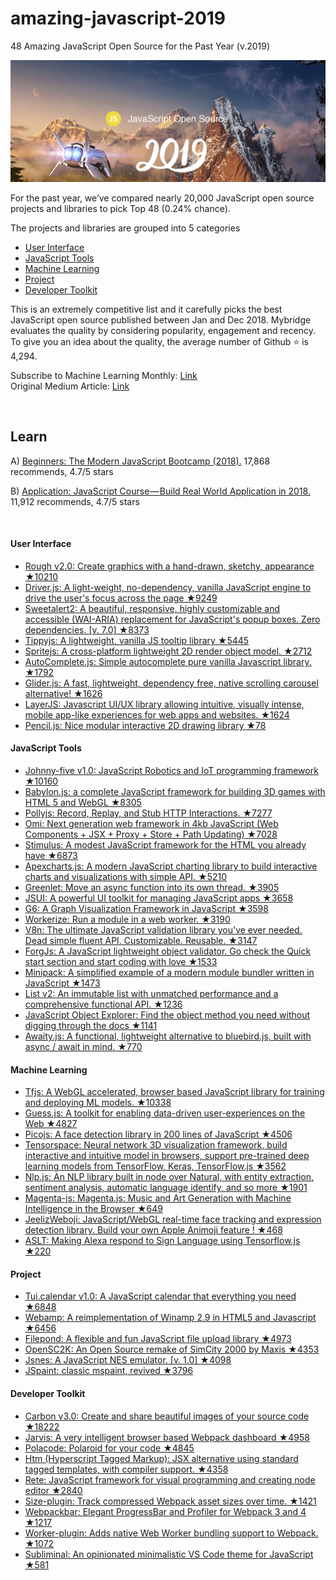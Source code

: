 # amazing-javascript-2019
48 Amazing JavaScript Open Source for the Past Year (v.2019)

<a href="https://medium.com/@Mybridge/48-amazing-javascript-open-source-for-the-past-year-v-2019-ce51cdd10fb9"><img src="js-opensource.png" width="800" alt="Mybridge"></a>

For the past year, we’ve compared nearly 20,000 JavaScript open source projects and libraries to pick Top 48 (0.24% chance).

The projects and libraries are grouped into 5 categories

- [User Interface](#User-Interface)
- [JavaScript Tools](#JavaScript-Tools)
- [Machine Learning](#Machine-Learning)
- [Project](#Project)
- [Developer Toolkit](#Developer-Toolkit)

This is an extremely competitive list and it carefully picks the best JavaScript open source published between Jan and Dec 2018. Mybridge evaluates the quality by considering popularity, engagement and recency. To give you an idea about the quality, the average number of Github ⭐️ is 4,294.

Subscribe to Machine Learning Monthly: [Link](https://github.com/Mybridge/javascript-open-source) <br>
Original Medium Article: [Link](https://medium.com/@Mybridge/48-amazing-javascript-open-source-for-the-past-year-v-2019-ce51cdd10fb9)

<br>

## Learn

A) [Beginners: The Modern JavaScript Bootcamp (2018).](http://bit.ly/2ssEpWe) 17,868 recommends, 4.7/5 stars

B) [Application: JavaScript Course — Build Real World Application in 2018.](http://bit.ly/2jtAtQ8) 11,912 recommends, 4.7/5 stars


<br>

#### User Interface
* [Rough v2.0: Create graphics with a hand-drawn, sketchy, appearance ★10210](https://github.com/pshihn/rough) <br>
* [Driver.js: A light-weight, no-dependency, vanilla JavaScript engine to drive the user's focus across the page ★9249](https://github.com/kamranahmedse/driver.js) <br>
* [Sweetalert2: A beautiful, responsive, highly customizable and accessible (WAI-ARIA) replacement for JavaScript's popup boxes. Zero dependencies. [v. 7.0] ★8373](https://github.com/sweetalert2/sweetalert2) <br>
* [Tippyjs: A lightweight, vanilla JS tooltip library ★5445](https://github.com/atomiks/tippyjs) <br>
* [Spritejs: A cross-platform lightweight 2D render object model. ★2712](https://github.com/spritejs/spritejs) <br>
* [AutoComplete.js: Simple autocomplete pure vanilla Javascript library. ★1792](https://github.com/TarekRaafat/autoComplete.js) <br>
* [Glider.js: A fast, lightweight, dependency free, native scrolling carousel alternative! ★1626](https://github.com/NickPiscitelli/Glider.js) <br>
* [LayerJS: Javascript UI/UX library allowing intuitive, visually intense, mobile app-like experiences for web apps and websites. ★1624](https://github.com/layerjs/layerjs) <br>
* [Pencil.js: Nice modular interactive 2D drawing library ★78](https://github.com/GMartigny/pencil.js) <br>

#### JavaScript Tools
* [Johnny-five v1.0: JavaScript Robotics and IoT programming framework ★10160](https://github.com/rwaldron/johnny-five) <br>
* [Babylon.js: a complete JavaScript framework for building 3D games with HTML 5 and WebGL ★8305](https://github.com/BabylonJS/Babylon.js) <br>
* [Pollyjs: Record, Replay, and Stub HTTP Interactions. ★7277](https://github.com/Netflix/pollyjs) <br>
* [Omi: Next generation web framework in 4kb JavaScript (Web Components + JSX + Proxy + Store + Path Updating) ★7028](https://github.com/Tencent/omi) <br>
* [Stimulus: A modest JavaScript framework for the HTML you already have ★6873](https://github.com/stimulusjs/stimulus) <br>
* [Apexcharts.js: A modern JavaScript charting library to build interactive charts and visualizations with simple API. ★5210](https://github.com/apexcharts/apexcharts.js) <br>
* [Greenlet: Move an async function into its own thread. ★3905](https://github.com/developit/greenlet) <br>
* [JSUI: A powerful UI toolkit for managing JavaScript apps ★3658](https://github.com/kitze/JSUI) <br>
* [G6: A Graph Visualization Framework in JavaScript ★3598](https://github.com/antvis/g6) <br>
* [Workerize: Run a module in a web worker. ★3190](https://github.com/developit/workerize) <br>
* [V8n: The ultimate JavaScript validation library you've ever needed. Dead simple fluent API. Customizable. Reusable. ★3147](https://github.com/imbrn/v8n) <br>
* [ForgJs: A JavaScript lightweight object validator. Go check the Quick start section and start coding with love ★1533](https://github.com/oussamahamdaoui/forgJs) <br>
* [Minipack: A simplified example of a modern module bundler written in JavaScript ★1473](https://github.com/ronami/minipack) <br>
* [List v2: An immutable list with unmatched performance and a comprehensive functional API. ★1236](https://github.com/funkia/list) <br>
* [JavaScript Object Explorer: Find the object method you need without digging through the docs ★1141](https://github.com/sdras/object-explorer) <br>
* [Awaity.js: A functional, lightweight alternative to bluebird.js, built with async / await in mind. ★770](https://github.com/asfktz/Awaity.js) <br>


#### Machine Learning
* [Tfjs: A WebGL accelerated, browser based JavaScript library for training and deploying ML models. ★10338](https://github.com/tensorflow/tfjs) <br>
* [Guess.js: A toolkit for enabling data-driven user-experiences on the Web ★4827](https://github.com/guess-js/guess) <br>
* [Picojs: A face detection library in 200 lines of JavaScript ★4506](https://github.com/tehnokv/picojs) <br>
* [Tensorspace: Neural network 3D visualization framework, build interactive and intuitive model in browsers, support pre-trained deep learning models from TensorFlow, Keras, TensorFlow.js ★3562](https://github.com/tensorspace-team/tensorspace) <br>
* [Nlp.js: An NLP library built in node over Natural, with entity extraction, sentiment analysis, automatic language identify, and so more ★1901](https://github.com/axa-group/nlp.js) <br>
* [Magenta-js: Magenta.js: Music and Art Generation with Machine Intelligence in the Browser ★649](https://github.com/tensorflow/magenta-js) <br>
* [JeelizWeboji: JavaScript/WebGL real-time face tracking and expression detection library. Build your own Apple Animoji feature ! ★468](https://github.com/jeeliz/jeelizWeboji) <br>
* [ASLT: Making Alexa respond to Sign Language using Tensorflow.js ★220](https://github.com/shekit/alexa-sign-language-translator) <br>


#### Project
* [Tui.calendar v1.0: A JavaScript calendar that everything you need ★6848](https://github.com/nhnent/tui.calendar) <br>
* [Webamp: ️A reimplementation of Winamp 2.9 in HTML5 and Javascript ★6456](https://github.com/captbaritone/webamp) <br>
* [Filepond: A flexible and fun JavaScript file upload library ★4973](https://github.com/pqina/filepond) <br>
* [OpenSC2K: An Open Source remake of SimCity 2000 by Maxis ★4353](https://github.com/rage8885/OpenSC2K) <br>
* [Jsnes: A JavaScript NES emulator. [v. 1.0] ★4098](https://github.com/bfirsh/jsnes) <br>
* [JSpaint: classic mspaint, revived ★3796](https://github.com/1j01/jspaint) <br>


#### Developer Toolkit
* [Carbon v3.0: Create and share beautiful images of your source code ★18222](https://github.com/dawnlabs/carbon) <br>
* [Jarvis: A very intelligent browser based Webpack dashboard ★4958](https://github.com/zouhir/jarvis) <br>
* [Polacode: Polaroid for your code ★4845](https://github.com/octref/polacode) <br>
* [Htm (Hyperscript Tagged Markup): JSX alternative using standard tagged templates, with compiler support. ★4358](https://github.com/developit/htm) <br>
* [Rete: JavaScript framework for visual programming and creating node editor ★2840](https://github.com/retejs/rete) <br>
* [Size-plugin: Track compressed Webpack asset sizes over time. ★1421](https://github.com/GoogleChromeLabs/size-plugin) <br>
* [Webpackbar: Elegant ProgressBar and Profiler for Webpack 3 and 4 ★1217](https://github.com/nuxt/webpackbar) <br>
* [Worker-plugin: Adds native Web Worker bundling support to Webpack. ★1072](https://github.com/GoogleChromeLabs/worker-plugin) <br>
* [Subliminal: An opinionated minimalistic VS Code theme for JavaScript ★581](https://github.com/gaearon/subliminal) <br>

